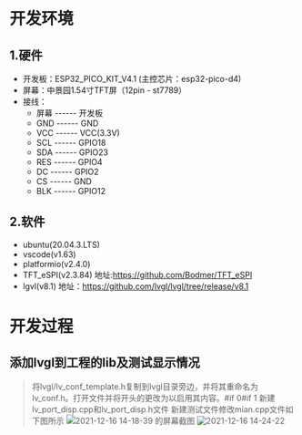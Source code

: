 # 开发环境
## 1.硬件
* 开发板：ESP32_PICO_KIT_V4.1 (主控芯片：esp32-pico-d4)
* 屏幕：中景园1.54寸TFT屏（12pin - st7789）
* 接线：
    * 屏幕 ------ 开发板
    * GND ------ GND
    * VCC ------ VCC(3.3V)
    * SCL ------ GPIO18
    * SDA ------ GPIO23
    * RES ------ GPIO4
    * DC ------ GPIO2
    * CS ------ GND
    * BLK ------ GPIO12
## 2.软件
* ubuntu(20.04.3.LTS)
* vscode(v1.63)
* platformio(v2.4.0)
* TFT_eSPI(v2.3.84) 地址:https://github.com/Bodmer/TFT_eSPI 
* lgvl(v8.1) 地址：https://github.com/lvgl/lvgl/tree/release/v8.1
# 开发过程
## 添加lvgl到工程的lib及测试显示情况
> 将lvgl/lv_conf_template.h复制到lvgl目录旁边，并将其重命名为lv_conf.h。打开文件并将开头的更改为以启用其内容。#if 0#if 1
> 新建lv_port_disp.cpp和lv_port_disp.h文件 新建测试文件修改mian.cpp文件如下图所示
![2021-12-16 14-18-39 的屏幕截图](https://user-images.githubusercontent.com/58246560/146319063-976f5cc4-38f6-4c17-bf6d-a14bbfddd400.png)
![2021-12-16 14-24-22](https://user-images.githubusercontent.com/58246560/146319273-a54e9375-7531-421a-825f-e97ba5336670.jpg)
